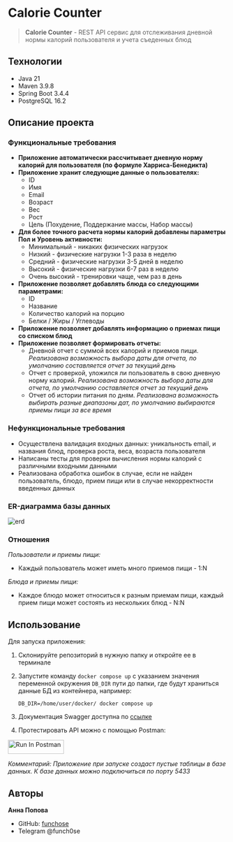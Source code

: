# Calorie Counter <a name="about-project"></a>

> **Calorie Counter** - REST API сервис для отслеживания дневной нормы калорий пользователя и учета съеденных блюд

## Технологии <a name="built-with"></a>

  <ul>
    <li>Java 21</li>
    <li>Maven 3.9.8</li>
    <li>Spring Boot 3.4.4</li>
    <li>PostgreSQL 16.2</li>
  </ul>

## Описание проекта

### Функциональные требования
- **Приложение автоматически рассчитывает дневную норму калорий для пользователя (по формуле Харриса-Бенедикта)**
- **Приложение хранит следующие данные о пользователях:**
  - ID
  - Имя
  - Email
  - Возраст
  - Вес
  - Рост
  - Цель (Похудение, Поддержание массы, Набор массы)
- **Для более точного расчета нормы калорий добавлены параметры Пол и Уровень активности:**
    - Минимальный - никаких физических нагрузок
    - Низкий - физические нагрузки 1-3 раза в неделю
    - Средний - физические нагрузки 3-5 дней в неделю
    - Высокий - физические нагрузки 6-7 раз в неделю
    - Очень высокий - тренировки чаще, чем раз в день
- **Приложение позволяет добавлять блюда со следующими параметрами:**
  - ID
  - Название
  - Количество калорий на порцию
  - Белки / Жиры / Углеводы
- **Приложение позволяет добавлять информацию о приемах пищи со списком блюд**
- **Приложение позволяет формировать отчеты:**
  - Дневной отчет с суммой всех калорий и приемов пищи. *Реализована возможность выбора даты для отчета, по умолчанию составляется отчет за текущий день*
  - Отчет с проверкой, уложился ли пользователь в свою дневную норму калорий. *Реализована возможность выбора даты для отчета, по умолчанию составляется отчет за текущий день*
  - Отчет об истории питания по дням. *Реализована возможность выбирать разные диапазоны дат, по умолчанию выбираются приемы пищи за все время*

### Нефункциональные требования
 - Осуществлена валидация входных данных: уникальность email, и названия блюд, проверка роста, веса, возраста пользователя
 - Написаны тесты для проверки вычисления нормы калорий с различными входными данными
 - Реализована обработка ошибок в случае, если не найден пользователь, блюдо, прием пищи или в случае некорректности введенных данных

### ER-диаграмма базы данных

![erd](https://github.com/user-attachments/assets/84e1e426-c8a5-40a2-8858-7054e3d9c87b)

### Отношения

*Пользователи и приемы пищи:*
<ul>
  <li>Каждый пользователь может иметь много приемов пищи - 1:N</li>
</ul>

*Блюда и приемы пищи:*
<ul>
  <li>Каждое блюдо может относиться к разным приемам пищи, каждый прием пищи может состоять из нескольких блюд - N:N</li>
</ul>


## Использование
Для запуска приложения:
1. Склонируйте репозиторий в нужную папку и откройте ее в терминале
  
2. Запустите команду `docker compose up` с указанием значения переменной окружения `DB_DIR` пути до папки, где будут храниться данные БД из контейнера, например:

   `DB_DIR=/home/user/docker/ docker compose up`
3. Документация Swagger доступна по [ссылке](http://localhost:8080/swagger-ui/index.html#/)

4. Протестировать API можно с помощью Postman:

[<img src="https://run.pstmn.io/button.svg" alt="Run In Postman" style="width: 128px; height: 32px;">](https://app.getpostman.com/run-collection/37529477-e0b82403-ff30-497e-b578-dc42d569897e?action=collection%2Ffork&source=rip_markdown&collection-url=entityId%3D37529477-e0b82403-ff30-497e-b578-dc42d569897e%26entityType%3Dcollection%26workspaceId%3D65e1c2be-d95e-4612-9179-10ceabcea9f7)

*Комментарий: Приложение при запуске создаст пустые таблицы в базе данных. К базе данных можно подключиться по порту 5433*

## Авторы <a name="authors"></a>
 **Анна Поповa**

- GitHub: [funchose](https://github.com/funchose)
- Telegram @funch0se
